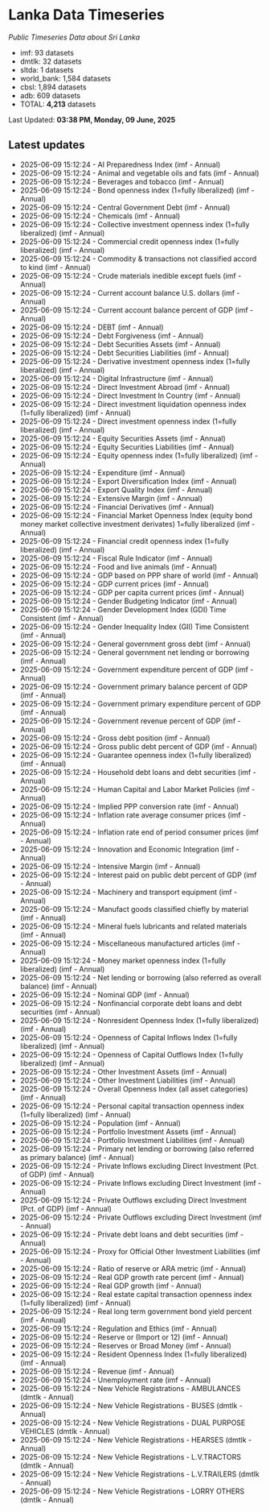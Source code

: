 # Lanka Data Timeseries
*Public Timeseries Data about Sri Lanka*

* imf: 93 datasets
* dmtlk: 32 datasets
* sltda: 1 datasets
* world_bank: 1,584 datasets
* cbsl: 1,894 datasets
* adb: 609 datasets
* TOTAL: **4,213** datasets

Last Updated: **03:38 PM, Monday, 09 June, 2025**

## Latest updates

* 2025-06-09 15:12:24 - AI Preparedness Index (imf - Annual)
* 2025-06-09 15:12:24 - Animal and vegetable oils and fats (imf - Annual)
* 2025-06-09 15:12:24 - Beverages and tobacco (imf - Annual)
* 2025-06-09 15:12:24 - Bond openness index (1=fully liberalized) (imf - Annual)
* 2025-06-09 15:12:24 - Central Government Debt (imf - Annual)
* 2025-06-09 15:12:24 - Chemicals (imf - Annual)
* 2025-06-09 15:12:24 - Collective investment openness index (1=fully liberalized) (imf - Annual)
* 2025-06-09 15:12:24 - Commercial credit openness index (1=fully liberalized) (imf - Annual)
* 2025-06-09 15:12:24 - Commodity & transactions not classified accord to kind (imf - Annual)
* 2025-06-09 15:12:24 - Crude materials inedible except fuels (imf - Annual)
* 2025-06-09 15:12:24 - Current account balance U.S. dollars (imf - Annual)
* 2025-06-09 15:12:24 - Current account balance percent of GDP (imf - Annual)
* 2025-06-09 15:12:24 - DEBT (imf - Annual)
* 2025-06-09 15:12:24 - Debt Forgiveness (imf - Annual)
* 2025-06-09 15:12:24 - Debt Securities Assets (imf - Annual)
* 2025-06-09 15:12:24 - Debt Securities Liabilities (imf - Annual)
* 2025-06-09 15:12:24 - Derivative investment openness index (1=fully liberalized) (imf - Annual)
* 2025-06-09 15:12:24 - Digital Infrastructure (imf - Annual)
* 2025-06-09 15:12:24 - Direct Investment Abroad (imf - Annual)
* 2025-06-09 15:12:24 - Direct Investment In Country (imf - Annual)
* 2025-06-09 15:12:24 - Direct investment liquidation openness index (1=fully liberalized) (imf - Annual)
* 2025-06-09 15:12:24 - Direct investment openness index (1=fully liberalized) (imf - Annual)
* 2025-06-09 15:12:24 - Equity Securities Assets (imf - Annual)
* 2025-06-09 15:12:24 - Equity Securities Liabilities (imf - Annual)
* 2025-06-09 15:12:24 - Equity openness index (1=fully liberalized) (imf - Annual)
* 2025-06-09 15:12:24 - Expenditure (imf - Annual)
* 2025-06-09 15:12:24 - Export Diversification Index (imf - Annual)
* 2025-06-09 15:12:24 - Export Quality Index (imf - Annual)
* 2025-06-09 15:12:24 - Extensive Margin (imf - Annual)
* 2025-06-09 15:12:24 - Financial Derivatives (imf - Annual)
* 2025-06-09 15:12:24 - Financial Market Openness Index (equity bond money market collective investment derivates) 1=fully liberalized (imf - Annual)
* 2025-06-09 15:12:24 - Financial credit openness index (1=fully liberalized) (imf - Annual)
* 2025-06-09 15:12:24 - Fiscal Rule Indicator (imf - Annual)
* 2025-06-09 15:12:24 - Food and live animals (imf - Annual)
* 2025-06-09 15:12:24 - GDP based on PPP share of world (imf - Annual)
* 2025-06-09 15:12:24 - GDP current prices (imf - Annual)
* 2025-06-09 15:12:24 - GDP per capita current prices (imf - Annual)
* 2025-06-09 15:12:24 - Gender Budgeting Indicator (imf - Annual)
* 2025-06-09 15:12:24 - Gender Development Index (GDI) Time Consistent (imf - Annual)
* 2025-06-09 15:12:24 - Gender Inequality Index (GII) Time Consistent (imf - Annual)
* 2025-06-09 15:12:24 - General government gross debt (imf - Annual)
* 2025-06-09 15:12:24 - General government net lending or borrowing (imf - Annual)
* 2025-06-09 15:12:24 - Government expenditure percent of GDP (imf - Annual)
* 2025-06-09 15:12:24 - Government primary balance percent of GDP (imf - Annual)
* 2025-06-09 15:12:24 - Government primary expenditure percent of GDP (imf - Annual)
* 2025-06-09 15:12:24 - Government revenue percent of GDP (imf - Annual)
* 2025-06-09 15:12:24 - Gross debt position (imf - Annual)
* 2025-06-09 15:12:24 - Gross public debt percent of GDP (imf - Annual)
* 2025-06-09 15:12:24 - Guarantee openness index (1=fully liberalized) (imf - Annual)
* 2025-06-09 15:12:24 - Household debt loans and debt securities (imf - Annual)
* 2025-06-09 15:12:24 - Human Capital and Labor Market Policies (imf - Annual)
* 2025-06-09 15:12:24 - Implied PPP conversion rate (imf - Annual)
* 2025-06-09 15:12:24 - Inflation rate average consumer prices (imf - Annual)
* 2025-06-09 15:12:24 - Inflation rate end of period consumer prices (imf - Annual)
* 2025-06-09 15:12:24 - Innovation and Economic Integration (imf - Annual)
* 2025-06-09 15:12:24 - Intensive Margin (imf - Annual)
* 2025-06-09 15:12:24 - Interest paid on public debt percent of GDP (imf - Annual)
* 2025-06-09 15:12:24 - Machinery and transport equipment (imf - Annual)
* 2025-06-09 15:12:24 - Manufact goods classified chiefly by material (imf - Annual)
* 2025-06-09 15:12:24 - Mineral fuels lubricants and related materials (imf - Annual)
* 2025-06-09 15:12:24 - Miscellaneous manufactured articles (imf - Annual)
* 2025-06-09 15:12:24 - Money market openness index (1=fully liberalized) (imf - Annual)
* 2025-06-09 15:12:24 - Net lending or borrowing (also referred as overall balance) (imf - Annual)
* 2025-06-09 15:12:24 - Nominal GDP (imf - Annual)
* 2025-06-09 15:12:24 - Nonfinancial corporate debt loans and debt securities (imf - Annual)
* 2025-06-09 15:12:24 - Nonresident Openness Index (1=fully liberalized) (imf - Annual)
* 2025-06-09 15:12:24 - Openness of Capital Inflows Index (1=fully liberalized) (imf - Annual)
* 2025-06-09 15:12:24 - Openness of Capital Outflows Index (1=fully liberalized) (imf - Annual)
* 2025-06-09 15:12:24 - Other Investment Assets (imf - Annual)
* 2025-06-09 15:12:24 - Other Investment Liabilities (imf - Annual)
* 2025-06-09 15:12:24 - Overall Openness Index (all asset categories) (imf - Annual)
* 2025-06-09 15:12:24 - Personal capital transaction openness index (1=fully liberalized) (imf - Annual)
* 2025-06-09 15:12:24 - Population (imf - Annual)
* 2025-06-09 15:12:24 - Portfolio Investment Assets (imf - Annual)
* 2025-06-09 15:12:24 - Portfolio Investment Liabilities (imf - Annual)
* 2025-06-09 15:12:24 - Primary net lending or borrowing (also referred as primary balance) (imf - Annual)
* 2025-06-09 15:12:24 - Private Inflows excluding Direct Investment (Pct. of GDP) (imf - Annual)
* 2025-06-09 15:12:24 - Private Inflows excluding Direct Investment (imf - Annual)
* 2025-06-09 15:12:24 - Private Outflows excluding Direct Investment (Pct. of GDP) (imf - Annual)
* 2025-06-09 15:12:24 - Private Outflows excluding Direct Investment (imf - Annual)
* 2025-06-09 15:12:24 - Private debt loans and debt securities (imf - Annual)
* 2025-06-09 15:12:24 - Proxy for Official Other Investment Liabilities (imf - Annual)
* 2025-06-09 15:12:24 - Ratio of reserve or ARA metric (imf - Annual)
* 2025-06-09 15:12:24 - Real GDP growth rate percent (imf - Annual)
* 2025-06-09 15:12:24 - Real GDP growth (imf - Annual)
* 2025-06-09 15:12:24 - Real estate capital transaction openness index (1=fully liberalized) (imf - Annual)
* 2025-06-09 15:12:24 - Real long term government bond yield percent (imf - Annual)
* 2025-06-09 15:12:24 - Regulation and Ethics (imf - Annual)
* 2025-06-09 15:12:24 - Reserve or (Import or 12) (imf - Annual)
* 2025-06-09 15:12:24 - Reserves or Broad Money (imf - Annual)
* 2025-06-09 15:12:24 - Resident Openness Index (1=fully liberalized) (imf - Annual)
* 2025-06-09 15:12:24 - Revenue (imf - Annual)
* 2025-06-09 15:12:24 - Unemployment rate (imf - Annual)
* 2025-06-09 15:12:24 - New Vehicle Registrations - AMBULANCES (dmtlk - Annual)
* 2025-06-09 15:12:24 - New Vehicle Registrations - BUSES (dmtlk - Annual)
* 2025-06-09 15:12:24 - New Vehicle Registrations - DUAL PURPOSE VEHICLES (dmtlk - Annual)
* 2025-06-09 15:12:24 - New Vehicle Registrations - HEARSES (dmtlk - Annual)
* 2025-06-09 15:12:24 - New Vehicle Registrations - L.V.TRACTORS (dmtlk - Annual)
* 2025-06-09 15:12:24 - New Vehicle Registrations - L.V.TRAILERS (dmtlk - Annual)
* 2025-06-09 15:12:24 - New Vehicle Registrations - LORRY OTHERS (dmtlk - Annual)